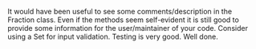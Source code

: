 It would have been useful to see some comments/description in the Fraction class. Even if the methods seem self-evident it is still good to provide some information for the user/maintainer of your code. Consider using a Set for input validation. Testing is very good. Well done.
